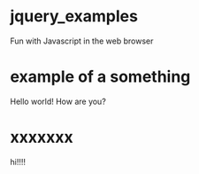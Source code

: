 # jquery_examples
Fun with Javascript in the web browser

# example of a something
Hello world!  How are you?

# xxxxxxx
hi!!!!
